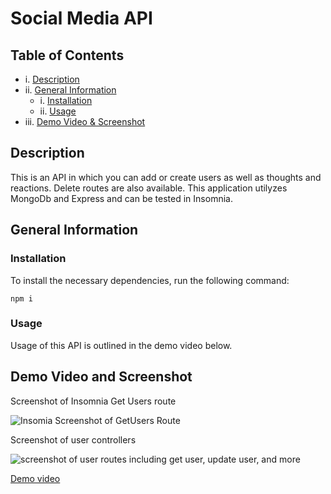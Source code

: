 # Social Media API

  ## Table of Contents
  
  - i. [Description](#description)
  - ii. [General Information](#general-information)
    - i. [Installation](#installation)
    - ii. [Usage](#usage)
  - iii. [Demo Video & Screenshot](#demo-video-&-screenshot)

  ## Description
 
  This is an API in which you can add or create users as well as thoughts and reactions. Delete routes are also available. This application utilyzes MongoDb and Express and can be tested in Insomnia. 

  ## General Information
  
  ### Installation
  
  To install the necessary dependencies, run the following command:
  
  ```npm i ```

  ### Usage 

  Usage of this API is outlined in the demo video below. 
  
## Demo Video and Screenshot

Screenshot of Insomnia Get Users route

![Insomia Screenshot of GetUsers Route](./assets/images/insomnia.png)
 
Screenshot of user controllers

![screenshot of user routes including get user, update user, and more](./assets/images/controllers.png)

[Demo video](https://www.youtube.com/watch?v=92qUAcp7H30)



